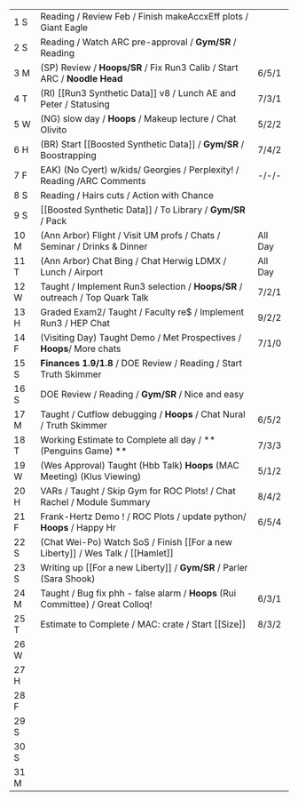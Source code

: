 |      |                                                                                |         |
| ---- | ------------------------------------------------------------------------------ | ------- |
| 1  S | Reading / Review Feb / Finish makeAccxEff plots / Giant Eagle                  |         |
| 2  S | Reading / Watch ARC pre-approval / **Gym/SR** / Reading                        |         |
| 3  M | (SP) Review / **Hoops/SR** / Fix Run3 Calib / Start ARC / **Noodle Head**      | 6/5/1   |
| 4  T | (RI) [[Run3 Synthetic Data]] v8 / Lunch AE and Peter / Statusing               | 7/3/1   |
| 5  W | (NG) slow day / **Hoops** / Makeup lecture / Chat Olivito                      | 5/2/2   |
| 6  H | (BR) Start [[Boosted Synthetic Data]] / **Gym/SR** / Boostrapping              | 7/4/2   |
| 7  F | EAK) (No Cyert) w/kids/ Georgies / Perplexity! / Reading /ARC Comments         | -/-/-   |
| 8  S | Reading / Hairs cuts / Action with Chance                                      |         |
| 9  S | [[Boosted Synthetic Data]] / To Library / **Gym/SR** / Pack                    |         |
| 10 M | (Ann Arbor) Flight / Visit UM profs / Chats / Seminar / Drinks & Dinner        | All Day |
| 11 T | (Ann Arbor) Chat Bing / Chat Herwig LDMX / Lunch / Airport                     | All Day |
| 12 W | Taught / Implement Run3 selection / **Hoops/SR** / outreach / Top Quark Talk   | 7/2/1   |
| 13 H | Graded Exam2/ Taught / Faculty re$ / Implement Run3 / HEP Chat                 | 9/2/2   |
| 14 F | (Visiting Day) Taught Demo / Met Prospectives / **Hoops**/ More chats          | 7/1/0   |
| 15 S | **Finances 1.9/1.8** / DOE Review / Reading / Start Truth Skimmer              |         |
| 16 S | DOE Review / Reading /  **Gym/SR** / Nice and easy                             |         |
| 17 M | Taught / Cutflow debugging / **Hoops** / Chat Nural / Truth Skimmer            | 6/5/2   |
| 18 T | Working Estimate to Complete all day / **(Penguins Game) **                    | 7/3/3   |
| 19 W | (Wes Approval) Taught (Hbb Talk) **Hoops** (MAC Meeting) (Klus Viewing)        | 5/1/2   |
| 20 H | VARs / Taught / Skip Gym for ROC Plots! / Chat Rachel / Module Summary         | 8/4/2   |
| 21 F | Frank-Hertz Demo ! / ROC Plots / update python/ **Hoops** / Happy Hr           | 6/5/4   |
| 22 S | (Chat Wei-Po) Watch SoS / Finish [[For a new Liberty]] / Wes Talk / [[Hamlet]] |         |
| 23 S | Writing up [[For a new Liberty]] / **Gym/SR** / Parler (Sara Shook)            |         |
| 24 M | Taught / Bug fix phh - false alarm / **Hoops** (Rui Committee) / Great Colloq! | 6/3/1   |
| 25 T | Estimate to Complete / MAC: crate / Start [[Size]]                             | 8/3/2   |
| 26 W |                                                                                |         |
| 27 H |                                                                                |         |
| 28 F |                                                                                |         |
| 29 S |                                                                                |         |
| 30 S |                                                                                |         |
| 31 M |                                                                                |         |
